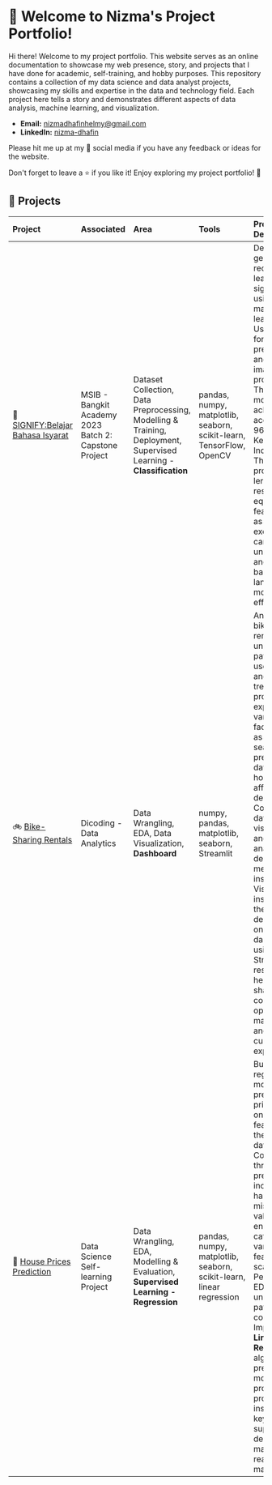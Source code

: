 # 👋 Welcome to Nizma's Project Portfolio!

Hi there! Welcome to my project portfolio. This website serves as an online documentation to showcase my web presence, story, and projects that I have done for academic, self-training, and hobby purposes. This repository contains a collection of my data science and data analyst projects, showcasing my skills and expertise in the data and technology field. Each project here tells a story and demonstrates different aspects of data analysis, machine learning, and visualization.

- **Email:** nizmadhafinhelmy@gmail.com
- **LinkedIn:** [nizma-dhafin](https://linkedin.com/in/nizma-dhafin)

Please hit me up at my 📱 social media if you have any feedback or ideas for the website.

Don't forget to leave a ⭐ if you like it! Enjoy exploring my project portfolio! 🚀



## 📂 Projects

|Project|Associated|Area|Tools|Project Description|
|:-------|:-------|:-------|:-------|:-------|
|🤖[SIGNIFY:Belajar Bahasa Isyarat](https://github.com/nizma123/Signify-ML)|MSIB - Bangkit Academy 2023 Batch 2: Capstone Project|Dataset Collection, Data Preprocessing, Modelling & Training, Deployment, Supervised Learning - **Classification**|pandas, numpy, matplotlib, seaborn, scikit-learn, TensorFlow, OpenCV|Developed a gesture recognition to learn basic sign language using machine learning. Used OpenCV for image preprocessing and **CNN** for image processing. The best model achieved an accuracy of 96% using Keras InceptionV3. The project provides lerning resources equipped with features such as several exercises that can help to understand and learn the basic of sign language more effectively.|
|🚲 [Bike-Sharing Rentals](https://github.com/nizma123/Bike-Sharing)|Dicoding - Data Analytics|Data Wrangling, EDA, Data Visualization, **Dashboard**|numpy, pandas, matplotlib, seaborn, Streamlit|Analyzing a bike-sharing rental to uncover patterns in user behavior and rental trends. This project explores how various factors such as weather, season, precipitation, day of week, hour of day affect rental demand. Conducted a data cleaning, visualization, and statistical analysis to derive meaningful insights. Visualized insights about the user demographics on a dashboard using Streamlit. The result can help bike-sharing companies optimize fleet management and improve customer experience.|
|🏡 [House Prices Prediction](https://github.com/nizma123/House-Prices-Prediction)|Data Science Self-learning Project|Data Wrangling, EDA, Modelling & Evaluation, **Supervised Learning - Regression**|pandas, numpy, matplotlib, seaborn, scikit-learn, linear regression|Built a regression model to predict house prices based on various features from the housing dataset. Conduct through data preprocessing including handling missing values, encoding categorical variables, and feature scaling. Performed EDA to uncover data patterns and correlations. Implemented **Linear Regression** algorithm for predictive models. The projects provides insights into key factors to support decision making in the real estate market.|
